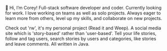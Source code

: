 👋 Hi, I’m Corey!
Full-stack software developer and coder. Currently looking for work. I love working on teams as well as solo projects. Always eager to learn more from others, level up my skills, and collaborate on new projects.

Check out 'rw', it's my personal project (Read it and Weep). A social media site which is 'story-based' rather than 'user-based'. Tell your life stories, follow and tag users, search stories by users and categories, like stories and leave comments. All written in Java.

<!---
crose1121/crose1121 is a ✨ special ✨ repository because its `README.md` (this file) appears on your GitHub profile.
You can click the Preview link to take a look at your changes.
--->
